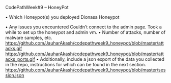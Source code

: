 CodePathWeek#9 – HoneyPot

•	Which Honeypot(s) you deployed
Dionasa Honeypot

•	Any issues you encountered
Couldn’t connect to the admin page. Took a while to set up the honeypot and admin vm.
•	Number of attacks, number of malware samples, etc.
https://github.com/JauharAkash/codepathweek9_honeypot/blob/master/attacks.gif
https://github.com/JauharAkash/codepathweek9_honeypot/blob/master/attacks_ports.gif
•	Additionally, include a json export of the data you collected in the repo, instructions for which can be found in the next section.
https://github.com/JauharAkash/codepathweek9_honeypot/blob/master/session.json





